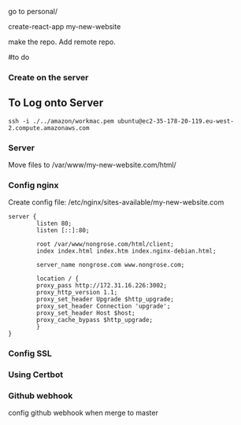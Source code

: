 go to personal/

create-react-app my-new-website

make the repo. Add remote repo.

#to do

### Create on the server

## To Log onto Server
```ssh -i ./../amazon/workmac.pem ubuntu@ec2-35-178-20-119.eu-west-2.compute.amazonaws.com```

### Server
Move files to /var/www/my-new-website.com/html/


### Config nginx
Create config file: /etc/nginx/sites-available/my-new-website.com
```
server {
        listen 80;
        listen [::]:80;

        root /var/www/nongrose.com/html/client;
        index index.html index.htm index.nginx-debian.html;

        server_name nongrose.com www.nongrose.com;
        
        location / {
        proxy_pass http://172.31.16.226:3002;
        proxy_http_version 1.1;
        proxy_set_header Upgrade $http_upgrade;
        proxy_set_header Connection 'upgrade';
        proxy_set_header Host $host;
        proxy_cache_bypass $http_upgrade;
        }
}
```

### Config SSL
### Using Certbot

### Github webhook
config github webhook when merge to master
